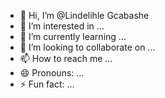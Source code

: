 - 👋 Hi, I’m @Lindelihle Gcabashe
- 👀 I’m interested in ...
- 🌱 I’m currently learning ...
- 💞️ I’m looking to collaborate on ...
- 📫 How to reach me ...
- 😄 Pronouns: ...
- ⚡ Fun fact: ...

<!---
Lindelihle Gcabashe is a ✨ special ✨ repository because its `README.md` (this file) appears on your GitHub profile.
You can click the Preview link to take a look at your changes.
--->



